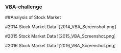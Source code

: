### VBA-challenge

##Analysis of Stock Market

#2014 Stock Market Data
![2014_VBA_Screenshot.png]

#2015 Stock Market Data
![2015_VBA_Screenshot.png]

#2016 Stock Market Data
![2016_VBA_Screenshot.png]


